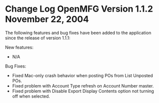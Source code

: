 Change Log
OpenMFG
Version 1.1.2
November 22, 2004
==================================



The following features and bug fixes have been added to the application 
since the release of version 1.1.1:


New features:


* N/A



Bug Fixes:


* Fixed Mac-only crash behavior when posting POs from List Unposted POs.
* Fixed problem with Account Type refresh on Account Number master.
* Fixed problem with Disable Export Display Contents option not 
  turning off when selected.
